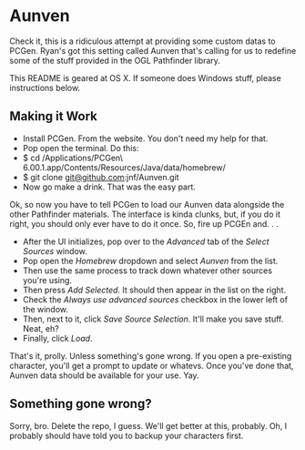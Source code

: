 Aunven
======

Check it, this is a ridiculous attempt at providing some custom datas to PCGen. Ryan's got this setting called Aunven that's calling for us to redefine some of the stuff provided in the OGL Pathfinder library.

This README is geared at OS X. If someone does Windows stuff, please instructions below.

Making it Work
---------------

- Install PCGen. From the website. You don't need my help for that.
- Pop open the terminal. Do this:
- $ cd /Applications/PCGen\ 6.00.1.app/Contents/Resources/Java/data/homebrew/
- $ git clone git@github.com:jnf/Aunven.git
- Now go make a drink. That was the easy part.

Ok, so now you have to tell PCGen to load our Aunven data alongside the other Pathfinder materials. The interface is kinda clunks, but, if you do it right, you should only ever have to do it once. So, fire up PCGEn and. . .

- After the UI initializes, pop over to the _Advanced_ tab of the *Select Sources* window.
- Pop open the *Homebrew* dropdown and select _Aunven_ from the list.
- Then use the same process to track down whatever other sources you're using.
- Then press *Add Selected*. It should then appear in the list on the right.
- Check the *Always use advanced sources* checkbox in the lower left of the window.
- Then, next to it, click *Save Source Selection*. It'll make you save stuff. Neat, eh?
- Finally, click *Load*.

That's it, prolly. Unless something's gone wrong. If you open a pre-existing character, you'll get a prompt to update or whatevs. Once you've done that, Aunven data should be available for your use. Yay.

Something gone wrong?
---------

Sorry, bro. Delete the repo, I guess. We'll get better at this, probably. Oh, I probably should have told you to backup your characters first.